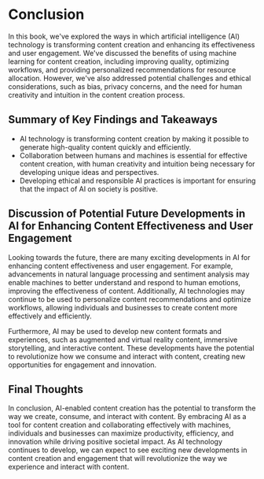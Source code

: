 Conclusion
==========

In this book, we've explored the ways in which artificial intelligence (AI) technology is transforming content creation and enhancing its effectiveness and user engagement. We've discussed the benefits of using machine learning for content creation, including improving quality, optimizing workflows, and providing personalized recommendations for resource allocation. However, we've also addressed potential challenges and ethical considerations, such as bias, privacy concerns, and the need for human creativity and intuition in the content creation process.

Summary of Key Findings and Takeaways
-------------------------------------

* AI technology is transforming content creation by making it possible to generate high-quality content quickly and efficiently.
* Collaboration between humans and machines is essential for effective content creation, with human creativity and intuition being necessary for developing unique ideas and perspectives.
* Developing ethical and responsible AI practices is important for ensuring that the impact of AI on society is positive.

Discussion of Potential Future Developments in AI for Enhancing Content Effectiveness and User Engagement
---------------------------------------------------------------------------------------------------------

Looking towards the future, there are many exciting developments in AI for enhancing content effectiveness and user engagement. For example, advancements in natural language processing and sentiment analysis may enable machines to better understand and respond to human emotions, improving the effectiveness of content. Additionally, AI technologies may continue to be used to personalize content recommendations and optimize workflows, allowing individuals and businesses to create content more effectively and efficiently.

Furthermore, AI may be used to develop new content formats and experiences, such as augmented and virtual reality content, immersive storytelling, and interactive content. These developments have the potential to revolutionize how we consume and interact with content, creating new opportunities for engagement and innovation.

Final Thoughts
--------------

In conclusion, AI-enabled content creation has the potential to transform the way we create, consume, and interact with content. By embracing AI as a tool for content creation and collaborating effectively with machines, individuals and businesses can maximize productivity, efficiency, and innovation while driving positive societal impact. As AI technology continues to develop, we can expect to see exciting new developments in content creation and engagement that will revolutionize the way we experience and interact with content.
